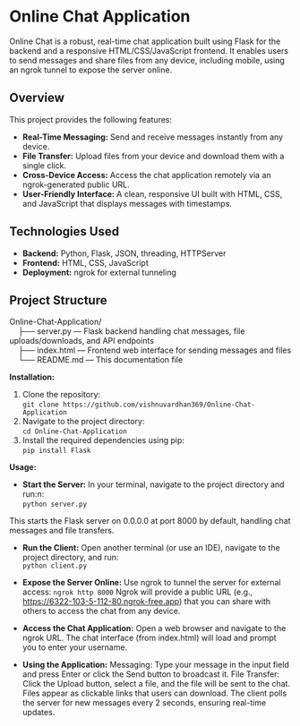 # Online Chat Application

Online Chat is a robust, real-time chat application built using Flask for the backend and a responsive HTML/CSS/JavaScript frontend. It enables users to send messages and share files from any device, including mobile, using an ngrok tunnel to expose the server online.

## Overview

This project provides the following features:
- **Real-Time Messaging:** Send and receive messages instantly from any device.
- **File Transfer:** Upload files from your device and download them with a single click.
- **Cross-Device Access:** Access the chat application remotely via an ngrok-generated public URL.
- **User-Friendly Interface:** A clean, responsive UI built with HTML, CSS, and JavaScript that displays messages with timestamps.

## Technologies Used

- **Backend:** Python, Flask, JSON, threading, HTTPServer
- **Frontend:** HTML, CSS, JavaScript
- **Deployment:** ngrok for external tunneling

## Project Structure

Online-Chat-Application/  
&nbsp;&nbsp;&nbsp;&nbsp;├── server.py  — Flask backend handling chat messages, file uploads/downloads, and API endpoints    
&nbsp;&nbsp;&nbsp;&nbsp;├── index.html — Frontend web interface for sending messages and files    
&nbsp;&nbsp;&nbsp;&nbsp;└── README.md  — This documentation file


**Installation:**  
1. Clone the repository:  
   `git clone https://github.com/vishnuvardhan369/Online-Chat-Application`  
2. Navigate to the project directory:  
   `cd Online-Chat-Application`  
3. Install the required dependencies using pip:  
   `pip install Flask`


**Usage:**  
- **Start the Server:** 
In your terminal, navigate to the project directory and run:n:  
  `python server.py`  

This starts the Flask server on 0.0.0.0 at port 8000 by default, handling chat messages and file transfers.
- **Run the Client:** Open another terminal (or use an IDE), navigate to the project directory, and run:  
  `python client.py`

- **Expose the Server Online:** 
Use ngrok to tunnel the server for external access:
  `ngrok http 8000`
Ngrok will provide a public URL (e.g., https://6322-103-5-112-80.ngrok-free.app) that you can share with others to access the chat from any device.

- **Access the Chat Application:** Open a web browser and navigate to the ngrok URL. The chat interface (from index.html) will load and prompt you to enter your username.
- **Using the Application:** Messaging: Type your message in the input field and press Enter or click the Send button to broadcast it.
File Transfer: Click the Upload button, select a file, and the file will be sent to the chat. Files appear as clickable links that users can download.
The client polls the server for new messages every 2 seconds, ensuring real-time updates.




